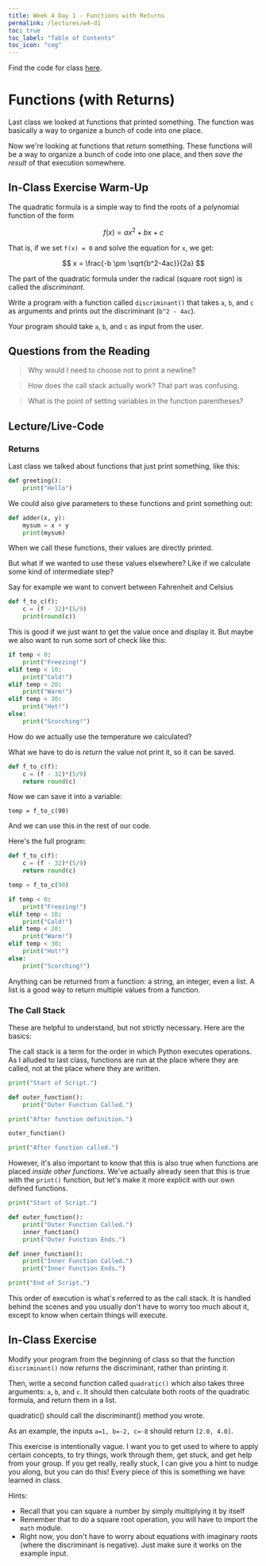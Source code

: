 ```yaml
---
title: Week 4 Day 1 - Functions with Returns
permalink: /lectures/w4-d1
toc: true
toc_label: "Table of Contents"
toc_icon: "cog"
---
```


Find the code for class [here](https://github.com/alackles/CMSC-140-WT-23/tree/main/_pages/lectures/code).

# Functions (with Returns)

Last class we looked at functions that printed something. The function was basically a way to organize a bunch of code into one place. 

Now we're looking at functions that _return_ something. These functions will be a way to organize a bunch of code into one place, and then _save the result_ of that execution somewhere. 

## In-Class Exercise Warm-Up

The quadratic formula is a simple way to find the roots of a polynomial function of the form

$$f(x) = ax^2 + bx + c$$

That is, if we set `f(x) = 0` and solve the equation for `x`, we get:

$$ x = \frac{-b \pm \sqrt{b^2-4ac}}{2a} $$

The part of the quadratic formula under the radical (square root sign) is called the _discriminant_. 

Write a program with a function called `discriminant()` that takes `a`, `b`, and `c` as arguments and prints out the discriminant (`b^2 - 4ac`). 

Your program should take `a`, `b`, and `c` as input from the user. 


## Questions from the Reading

> Why would I need to choose not to print a newline? 

> How does the call stack actually work? That part was confusing. 

> What is the point of setting variables in the function parentheses? 

## Lecture/Live-Code

### Returns

Last class we talked about functions that just print something, like this:

```python
def greeting():
    print("Hello")
```

We could also give parameters to these functions and print something out:

```python
def adder(x, y):
    mysum = x + y
    print(mysum)
```

When we call these functions, their values are directly printed.

But what if we wanted to use these values elsewhere? Like if we calculate some kind of intermediate step?

Say for example we want to convert between Fahrenheit and Celsius

```python
def f_to_c(f):
    c = (f - 32)*(5/9)
    print(round(c))
```

This is good if we just want to get the value once and display it. But maybe we also want to run some sort of check like this:

```python
if temp < 0:
    print("Freezing!")
elif temp < 10: 
    print("Cold!")
elif temp < 20:
    print("Warm!")
elif temp < 30:
    print("Hot!")
else:
    print("Scorching!")
```

How do we actually use the temperature we calculated? 

What we have to do is _return_ the value not print it, so it can be saved. 

```python
def f_to_c(f):
    c = (f - 32)*(5/9)
    return round(c)
```

Now we can save it into a variable:

```
temp = f_to_c(90)
```

And we can use this in the rest of our code. 

Here's the full program:

```python
def f_to_c(f):
    c = (f - 32)*(5/9)
    return round(c)

temp = f_to_c(90)

if temp < 0:
    print("Freezing!")
elif temp < 10: 
    print("Cold!")
elif temp < 20:
    print("Warm!")
elif temp < 30:
    print("Hot!")
else:
    print("Scorching!")
```

Anything can be returned from a function: a string, an integer, even a list. A list is a good way to return multiple values from a function. 

### The Call Stack 

These are helpful to understand, but not strictly necessary. Here are the basics:

The call stack is a term for the order in which Python executes operations. As I alluded to last class, functions are run at the place where they are called, not at the place where they are written. 

```py
print("Start of Script.")

def outer_function():
    print("Outer Function Called.")

print("After function definition.")

outer_function()

print("After function called.")
```

However, it's also important to know that this is also true when functions are placed _inside other functions_. We've actually already seen that this is true with the `print()` function, but let's make it more explicit with our own defined functions.

```py
print("Start of Script.")

def outer_function():
    print("Outer Function Called.")
    inner_function()
    print("Outer Function Ends.")

def inner_function():
    print("Inner Function Called.")
    print("Inner Function Ends.")

print("End of Script.")
```

This order of execution is what's referred to as the call stack. It is handled behind the scenes and you usually don't have to worry too much about it, except to know when certain things will execute. 

## In-Class Exercise

Modify your program from the beginning of class so that the function `discriminant()` now _returns_ the discriminant, rather than printing it. 

Then, write a second function called `quadratic()` which also takes three arguments: `a`, `b`, and `c`. It should then calculate both roots of the quadratic formula, and return them in a list. 

quadratic() should call the discriminant() method you wrote.

As an example, the inputs `a=1, b=-2, c=-8` should return `[2.0, 4.0]`. 

This exercise is intentionally vague. I want you to get used to where to apply certain concepts, to try things, work through them, get stuck, and get help from your group. If you get really, really stuck, I can give you a hint to nudge you along, but you can do this! Every piece of this is something we have learned in class. 

Hints: 

- Recall that you can square a number by simply multiplying it by itself
- Remember that to do a square root operation, you will have to import the `math` module. 
- Right now, you don't have to worry about equations with imaginary roots (where the discriminant is negative). Just make sure it works on the example input.
